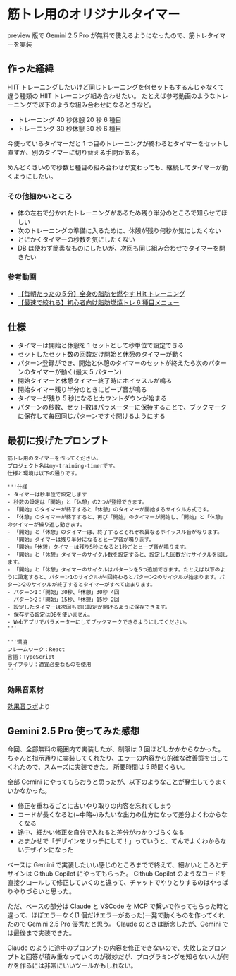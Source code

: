 # 筋トレ用のオリジナルタイマー

preview 版で Gemini 2.5 Pro が無料で使えるようになったので、筋トレタイマーを実装

## 作った経緯

HIIT トレーニングしたいけど同じトレーニングを何セットもするんじゃなくて違う種類の HIIT トレーニング組み合わせたい。
たとえば参考動画のようなトレーニングで以下のような組み合わせになるときなど。

- トレーニング 40 秒休憩 20 秒 6 種目
- トレーニング 30 秒休憩 30 秒 6 種目

今使っているタイマーだと 1 つ目のトレーニングが終わるとタイマーをセットし直すか、別のタイマーに切り替える手間がある。

めんどくさいので秒数と種目の組み合わせが変わっても、継続してタイマーが動くようにしたい。

### その他細かいところ

- 体の左右で分かれたトレーニングがあるため残り半分のところで知らせてほしい
- 次のトレーニングの準備に入るために、休憩が残り何秒か気にしたくない
- とにかくタイマーの秒数を気にしたくない
- DB は使わず簡素なものにしたいが、次回も同じ組み合わせでタイマーを開きたい

### 参考動画

- [【毎朝たったの５分】全身の脂肪を燃やす Hiit トレーニング](https://youtu.be/1QrZsG5PRGI?si=oNU99zDlmw_6TG5m)
- [【最速で絞れる】初心者向け脂肪燃焼トレ 6 種目メニュー](https://youtu.be/ItEGRQOmkVs?si=thrRvCnqynSAdMAG)

## 仕様

- タイマーは開始と休憩を 1 セットとして秒単位で設定できる
- セットしたセット数の回数だけ開始と休憩のタイマーが動く
- パターン登録ができ、開始と休憩のタイマーのセットが終えたら次のパターンのタイマーが動く(最大 5 パターン)
- 開始タイマーと休憩タイマー終了時にホイッスルが鳴る
- 開始タイマー残り半分のときにビープ音が鳴る
- タイマーが残り 5 秒になるとカウントダウンが始まる
- パターンの秒数、セット数はパラメーターに保持することで、ブックマークに保存して毎回同じパターンですぐ開けるようにする

## 最初に投げたプロンプト

```
筋トレ用のタイマーを作ってください。
プロジェクト名はmy-training-timerです。
仕様と環境は以下の通りです。

'''仕様
- タイマーは秒単位で設定します
- 秒数の設定は「開始」と「休憩」の2つが登録できます。
- 「開始」のタイマーが終了すると「休憩」のタイマーが開始するサイクル方式です。
- 「休憩」のタイマーが終了すると、再び「開始」のタイマーが開始し、「開始」と「休憩」のタイマーが繰り返し動きます。
- 「開始」と「休憩」のタイマーは、終了するとそれぞれ異なるホイッスル音がなります。
- 「開始」タイマーは残り半分になるとヒープ音が鳴ります。
- 「開始」「休憩」タイマーは残り5秒になると1秒ごとヒープ音が鳴ります。
- 「開始」と「休憩」タイマーのサイクル数を設定すると、設定した回数だけサイクルを回します。
- 「開始」と「休憩」タイマーのサイクルはパターンを5つ追加できます。たとえば以下のように設定すると、パターン1のサイクルが4回終わるとパターン2のサイクルが始まります。パターン2のサイクルが終了するとタイマーがすべて止まります。
- パターン1：「開始」30秒、「休憩」30秒 4回
- パターン2：「開始」15秒、「休憩」15秒 2回
- 設定したタイマーは次回も同じ設定が開けるように保存できます。
- 保存する設定はDBを使いません。
- Webアプリでパラメーターにしてブックマークできるようにしてください。
'''

'''環境
フレームワーク：React
言語：TypeScript
ライブラリ：適宜必要なものを使用
'''
```

### 効果音素材

[効果音ラボ](https://soundeffect-lab.info/)より

## Gemini 2.5 Pro 使ってみた感想

今回、全部無料の範囲内で実装したが、制限は 3 回ほどしかかからなかった。
ちゃんと指示通りに実装してくれたり、エラーの内容から的確な改善策を出してくれたので、スムーズに実装できた。
所要時間は 5 時間くらい。

全部 Gemini にやってもらおうと思ったが、以下のようなことが発生してうまくいかなかった。

- 修正を重ねるごとに古いやり取りの内容を忘れてしまう
- コードが長くなると(~中略~)みたいな出力の仕方になって差分よくわからなくなる
- 途中、細かい修正を自分で入れると差分がわかりづらくなる
- おまかせで「デザインをリッチにして！」っていうと、てんでよくわからないデザインになった

ベースは Gemini で実装したいい感じのところまでで終えて、細かいところとデザインは Github Copilot にやってもらった。
Github Copilot のようなコードを直接クロールして修正していくのと違って、チャットでやりとりするのはやっぱりやりづらいと思った。

ただ、ベースの部分は Claude と VSCode を MCP で繋いで作ってもらった時と違って、ほぼエラーなく(1 個だけエラーがあった)一発で動くものを作ってくれたので Gemini 2.5 Pro 優秀だと思う。
Claude のときは断念したが、Gemini では最後まで実装できた。

Claude のように途中のプロンプトの内容を修正できないので、失敗したプロンプトと回答が積み重なっていくのが微妙だが、プログラミングを知らない人が何かを作るには非常にいいツールかもしれない。
